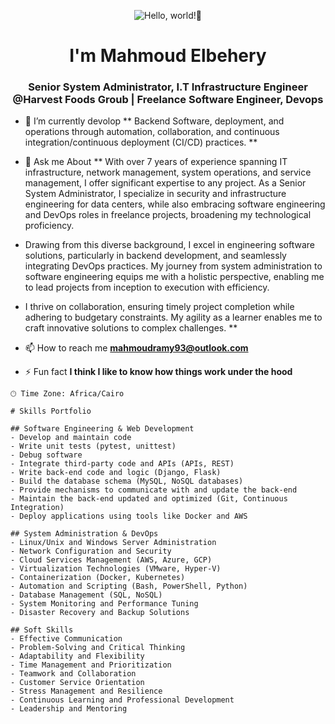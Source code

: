 <p align="center"><img alt="Hello, world!👋" src="https://readme-typing-svg.demolab.com?center=true&vCenter=true&font=Fira+Code&pause=1000&lines=Hello,+world!+👋" /></p>
<h1 align="center">I'm Mahmoud Elbehery</h1>
<h3 align="center"> Senior System Administrator, I.T Infrastructure Engineer @Harvest Foods Groub |  Freelance Software Engineer, Devops </h3>

- 🌱 I’m currently devolop  ** Backend Software, deployment, and operations through automation, collaboration, and continuous integration/continuous deployment (CI/CD) practices. **

- 💬 Ask me About ** With over 7 years of experience spanning IT infrastructure, network management, system operations, and service management, I offer significant expertise to any project. As a Senior System Administrator, I specialize in security and infrastructure engineering for data centers, while also embracing software engineering and DevOps roles in freelance projects, broadening my technological proficiency.

- Drawing from this diverse background, I excel in engineering software solutions, particularly in backend development, and seamlessly integrating DevOps practices. My journey from system administration to software engineering equips me with a holistic perspective, enabling me to lead projects from inception to execution with efficiency.

- I thrive on collaboration, ensuring timely project completion while adhering to budgetary constraints. My agility as a learner enables me to craft innovative solutions to complex challenges.
**

- 📫 How to reach me **mahmoudramy93@outlook.com**

- ⚡ Fun fact **I think I like to know how things work under the hood**



```text
🕑︎ Time Zone: Africa/Cairo

# Skills Portfolio

## Software Engineering & Web Development
- Develop and maintain code
- Write unit tests (pytest, unittest)
- Debug software
- Integrate third-party code and APIs (APIs, REST)
- Write back-end code and logic (Django, Flask)
- Build the database schema (MySQL, NoSQL databases)
- Provide mechanisms to communicate with and update the back-end
- Maintain the back-end updated and optimized (Git, Continuous Integration)
- Deploy applications using tools like Docker and AWS

## System Administration & DevOps
- Linux/Unix and Windows Server Administration
- Network Configuration and Security
- Cloud Services Management (AWS, Azure, GCP)
- Virtualization Technologies (VMware, Hyper-V)
- Containerization (Docker, Kubernetes)
- Automation and Scripting (Bash, PowerShell, Python)
- Database Management (SQL, NoSQL)
- System Monitoring and Performance Tuning
- Disaster Recovery and Backup Solutions

## Soft Skills
- Effective Communication
- Problem-Solving and Critical Thinking
- Adaptability and Flexibility
- Time Management and Prioritization
- Teamwork and Collaboration
- Customer Service Orientation
- Stress Management and Resilience
- Continuous Learning and Professional Development
- Leadership and Mentoring         
